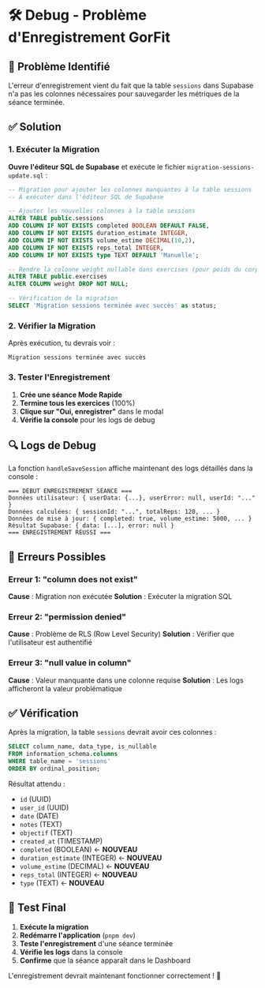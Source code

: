 # 🛠️ Debug - Problème d'Enregistrement GorFit

## 🚨 Problème Identifié

L'erreur d'enregistrement vient du fait que la table `sessions` dans Supabase n'a pas les colonnes nécessaires pour sauvegarder les métriques de la séance terminée.

## ✅ Solution

### 1. Exécuter la Migration

**Ouvre l'éditeur SQL de Supabase** et exécute le fichier `migration-sessions-update.sql` :

```sql
-- Migration pour ajouter les colonnes manquantes à la table sessions
-- À exécuter dans l'éditeur SQL de Supabase

-- Ajouter les nouvelles colonnes à la table sessions
ALTER TABLE public.sessions 
ADD COLUMN IF NOT EXISTS completed BOOLEAN DEFAULT FALSE,
ADD COLUMN IF NOT EXISTS duration_estimate INTEGER,
ADD COLUMN IF NOT EXISTS volume_estime DECIMAL(10,2),
ADD COLUMN IF NOT EXISTS reps_total INTEGER,
ADD COLUMN IF NOT EXISTS type TEXT DEFAULT 'Manuelle';

-- Rendre la colonne weight nullable dans exercises (pour poids du corps)
ALTER TABLE public.exercises 
ALTER COLUMN weight DROP NOT NULL;

-- Vérification de la migration
SELECT 'Migration sessions terminée avec succès' as status;
```

### 2. Vérifier la Migration

Après exécution, tu devrais voir :
```
Migration sessions terminée avec succès
```

### 3. Tester l'Enregistrement

1. **Crée une séance Mode Rapide**
2. **Termine tous les exercices** (100%)
3. **Clique sur "Oui, enregistrer"** dans le modal
4. **Vérifie la console** pour les logs de debug

## 🔍 Logs de Debug

La fonction `handleSaveSession` affiche maintenant des logs détaillés dans la console :

```
=== DÉBUT ENREGISTREMENT SÉANCE ===
Données utilisateur: { userData: {...}, userError: null, userId: "..." }
Données calculées: { sessionId: "...", totalReps: 120, ... }
Données de mise à jour: { completed: true, volume_estime: 5000, ... }
Résultat Supabase: { data: [...], error: null }
=== ENREGISTREMENT RÉUSSI ===
```

## 🚨 Erreurs Possibles

### Erreur 1: "column does not exist"
**Cause** : Migration non exécutée
**Solution** : Exécuter la migration SQL

### Erreur 2: "permission denied"
**Cause** : Problème de RLS (Row Level Security)
**Solution** : Vérifier que l'utilisateur est authentifié

### Erreur 3: "null value in column"
**Cause** : Valeur manquante dans une colonne requise
**Solution** : Les logs afficheront la valeur problématique

## ✅ Vérification

Après la migration, la table `sessions` devrait avoir ces colonnes :

```sql
SELECT column_name, data_type, is_nullable 
FROM information_schema.columns 
WHERE table_name = 'sessions' 
ORDER BY ordinal_position;
```

Résultat attendu :
- `id` (UUID)
- `user_id` (UUID)
- `date` (DATE)
- `notes` (TEXT)
- `objectif` (TEXT)
- `created_at` (TIMESTAMP)
- `completed` (BOOLEAN) ← **NOUVEAU**
- `duration_estimate` (INTEGER) ← **NOUVEAU**
- `volume_estime` (DECIMAL) ← **NOUVEAU**
- `reps_total` (INTEGER) ← **NOUVEAU**
- `type` (TEXT) ← **NOUVEAU**

## 🎯 Test Final

1. **Exécute la migration**
2. **Redémarre l'application** (`pnpm dev`)
3. **Teste l'enregistrement** d'une séance terminée
4. **Vérifie les logs** dans la console
5. **Confirme** que la séance apparaît dans le Dashboard

L'enregistrement devrait maintenant fonctionner correctement ! 🚀 